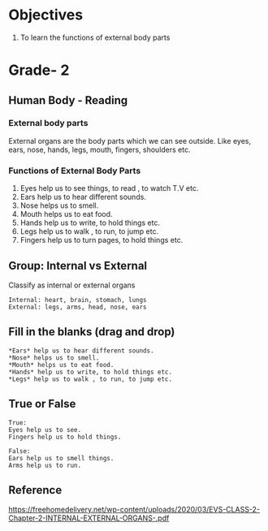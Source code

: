 # Objectives 
1. To learn the functions of external body parts

# Grade- 2
## Human Body - Reading
### External body parts 
External organs are the body parts which we can see outside. Like eyes, ears, nose, hands, legs, mouth, fingers, shoulders etc.

### Functions of External Body Parts
1. Eyes help us to see things, to read , to watch T.V etc.
2. Ears help us to hear different sounds.
3. Nose helps us to smell.
4. Mouth helps us to eat food.
5. Hands help us to write, to hold things etc.
6. Legs help us to walk , to run, to jump etc.
7. Fingers help us to turn pages, to hold things etc.

## Group: Internal vs External 
Classify as internal or external organs
```
Internal: heart, brain, stomach, lungs
External: legs, arms, head, nose, ears
```
## Fill in the blanks (drag and drop)
```
*Ears* help us to hear different sounds.
*Nose* helps us to smell.
*Mouth* helps us to eat food.
*Hands* help us to write, to hold things etc.
*Legs* help us to walk , to run, to jump etc.
```
## True or False
```
True:
Eyes help us to see.
Fingers help us to hold things.

False:
Ears help us to smell things.
Arms help us to run.
```
## Reference 
https://freehomedelivery.net/wp-content/uploads/2020/03/EVS-CLASS-2-Chapter-2-INTERNAL-EXTERNAL-ORGANS-.pdf
